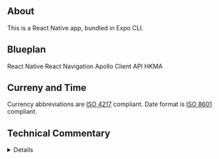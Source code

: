## About
This is a React Native app, bundled in Expo CLI.

## Blueplan

React Native
React Navigation
Apollo Client
API     HKMA


## Curreny and Time
Currency abbreviations are [ISO 4217](https://en.wikipedia.org/wiki/ISO_4217) compliant.
Date format is [ISO 8601](https://en.wikipedia.org/wiki/ISO_8601) compliant.

## Technical Commentary
<details>
<ul>
    <li>
        First time using React Native. With limited screen area, UI design and prioritising utility is almost compulsory.
    </li>
    <li>
        Installed Axios. Everytime I have to integrate third party API that I have no control of, I need to dig into the API documentation. But I am used to it after learning many languages and frameworks on my own.
    </li>
</ul>
</details>